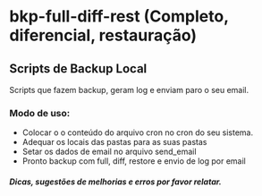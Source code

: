 # bkp-full-diff-rest (Completo, diferencial, restauração)
## Scripts de Backup Local

Scripts que fazem backup, geram log e enviam paro o seu email.

### Modo de uso:

* Colocar o o conteúdo do arquivo cron no cron do seu sistema.
* Adequar os locais das pastas para as suas pastas
* Setar os dados de email no arquivo send_email
* Pronto backup com full, diff, restore e envio de log por email

#### *Dicas, sugestões de melhorias e erros por favor relatar.*

